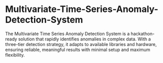 # Multivariate-Time-Series-Anomaly-Detection-System
The Multivariate Time Series Anomaly Detection System is a hackathon-ready solution that rapidly identifies anomalies in complex data. With a three-tier detection strategy, it adapts to available libraries and hardware, ensuring reliable, meaningful results with minimal setup and maximum flexibility.
